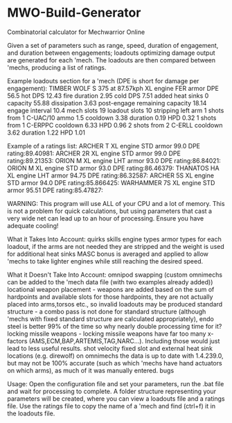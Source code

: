 # MWO-Build-Generator
Combinatorial calculator for Mechwarrior Online

Given a set of parameters such as range, speed, duration of engagement, and duration between engagements; loadouts optimizing damage output are generated for each 'mech. The loadouts are then compared between 'mechs, producing a list of ratings.

Example loadouts section for a 'mech (DPE is short for damage per engagement):
TIMBER WOLF S 375 at 87.57kph
    XL engine
        FER armor
            DPE 56.5 hot DPS 12.43 fire duration 2.95 cold DPS 7.51
            added heat sinks 0 capacity 55.88 dissipation 3.63
            post-engage remaining capacity 18.14 engage interval 10.4
            mech slots 19 loadout slots 10 stripping left arm
            1 shots from 1 C-UAC/10 ammo 1.5 cooldown 3.38 duration 0.19 HPD 0.32
            1 shots from 1 C-ERPPC cooldown 6.33 HPD 0.96
            2 shots from 2 C-ERLL cooldown 3.62 duration 1.22 HPD 1.01

Example of a ratings list:
ARCHER T XL engine STD armor 99.0 DPE rating:89.40981:
ARCHER 2R XL engine STD armor 99.0 DPE rating:89.21353:
ORION M XL engine LHT armor 93.0 DPE rating:86.84021:
ORION M XL engine STD armor 93.0 DPE rating:86.46379:
THANATOS HA XL engine LHT armor 94.75 DPE rating:86.32587:
ARCHER 5S XL engine STD armor 94.0 DPE rating:85.866425:
WARHAMMER 7S XL engine STD armor 95.51 DPE rating:85.47827:

WARNING: This program will use ALL of your CPU and a lot of memory. This is not a problem for quick calculations, but using parameters that cast a very wide net can lead up to an hour of processing. Ensure you have adequate cooling!

What it Takes Into Account:
    quirks
    skills
    engine types
    armor types
    for each loadout, if the arms are not needed they are stripped and the weight is used for additional heat sinks
    MASC bonus is averaged and applied to allow 'mechs to take lighter engines while still reaching the desired speed.

What it Doesn't Take Into Account:
    omnipod swapping (custom omnimechs can be added to the 'mech data file (with two examples already added))
    locational weapon placement - weapons are added based on the sum of hardpoints and available slots for those hardpoints, they are not actually placed into arms,torsos etc., so invalid loadouts may be produced
    standard structure - a combo pass is not done for standard structure (although 'mechs with fixed standard structure are calculated appropriately), endo steel is better 99% of the time so why nearly double processing time for it?
    locking missile weapons - locking missile weapons have far too many x-factors (AMS,ECM,BAP,ARTEMIS,TAG,NARC...). Including those would just lead to less useful results.
    shot velocity
    fixed slot and external heat sink locations (e.g. direwolf) on omnimechs
    the data is up to date with 1.4.239.0, but may not be 100% accurate (such as which 'mechs have hand actuators on which arms), as much of it was manually entered.
    bugs

Usage:
Open the configuration file and set your parameters, run the .bat file and wait for processing to complete. A folder structure representing your parameters will be created, where you can view a loadouts file and a ratings file. Use the ratings file to copy the name of a 'mech and find (ctrl+f) it in the loadouts file.
